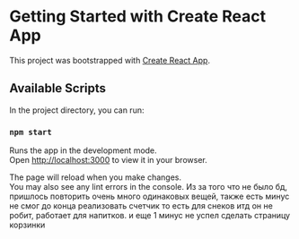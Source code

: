 # Getting Started with Create React App

This project was bootstrapped with [Create React App](https://github.com/facebook/create-react-app).

## Available Scripts

In the project directory, you can run:

### `npm start`

Runs the app in the development mode.\
Open [http://localhost:3000](http://localhost:3000) to view it in your browser.

The page will reload when you make changes.\
You may also see any lint errors in the console.
Из за того что не было бд, пришлось повторить очень много одинаковых вещей, также есть минус не смог до конца реализовать счетчик то есть для снеков итд он не робит, работает для напитков. и еще 1 минус не успел сделать страницу корзинки
